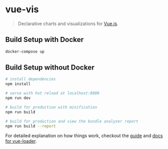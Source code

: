 # vue-vis
> Declarative charts and visualizations for [Vue.js](https://vuejs.org).


## Build Setup with Docker

``` bash
docker-compose up
```


## Build Setup without Docker

``` bash
# install dependencies
npm install

# serve with hot reload at localhost:8080
npm run dev

# build for production with minification
npm run build

# build for production and view the bundle analyzer report
npm run build --report
```


For detailed explanation on how things work, checkout the [guide](http://vuejs-templates.github.io/webpack/) and [docs for vue-loader](http://vuejs.github.io/vue-loader).
